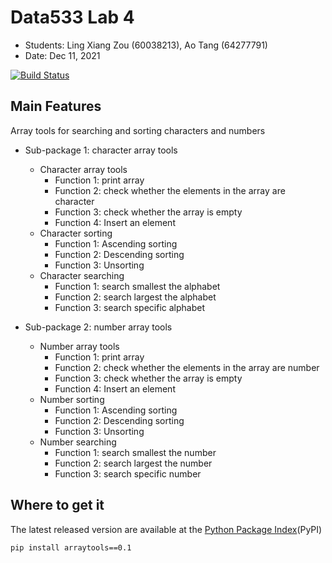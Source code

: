 # Data533 Lab 4
- Students: Ling Xiang Zou (60038213), Ao Tang (64277791)
- Date: Dec 11, 2021

[![Build Status](https://app.travis-ci.com/carlzoulingxiang/data-533-lab-4.svg?branch=main)](https://app.travis-ci.com/carlzoulingxiang/data-533-lab-4)

## Main Features
Array tools for searching and sorting characters and numbers

  * Sub-package 1: character array tools
  
    - Character array tools
      - Function 1: print array
      - Function 2: check whether the elements in the array are character
      - Function 3: check whether the array is empty
      - Function 4: Insert an element
    - Character sorting
      - Function 1: Ascending sorting
      - Function 2: Descending sorting
      - Function 3: Unsorting
    - Character searching
      - Function 1: search smallest the alphabet
      - Function 2: search largest the alphabet
      - Function 3: search specific alphabet
  * Sub-package 2: number array tools
      - Number array tools
        - Function 1: print array
        - Function 2: check whether the elements in the array are number
        - Function 3: check whether the array is empty
        - Function 4: Insert an element
      - Number sorting
        - Function 1: Ascending sorting
        - Function 2: Descending sorting
        - Function 3: Unsorting
      - Number searching  
        - Function 1: search smallest the number
        - Function 2: search largest the number
        - Function 3: search specific number

## Where to get it
The latest released version are available at the 
[Python Package Index](https://pypi.org/project/arraytools/0.1/)(PyPI)

```sh
pip install arraytools==0.1
```

